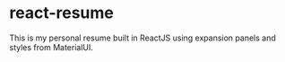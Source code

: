 # react-resume

This is my personal resume built in ReactJS using expansion panels and styles from MaterialUI.  
